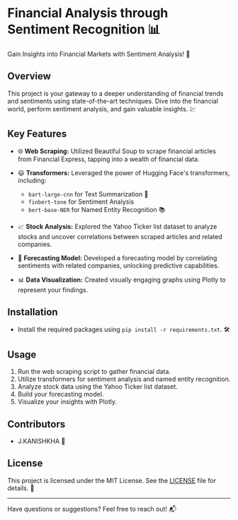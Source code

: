 # Financial Analysis through Sentiment Recognition 📊

Gain Insights into Financial Markets with Sentiment Analysis! 🚀

## Overview
This project is your gateway to a deeper understanding of financial trends and sentiments using state-of-the-art techniques. Dive into the financial world, perform sentiment analysis, and gain valuable insights. 💹

## Key Features
- 🌐 **Web Scraping:** Utilized Beautiful Soup to scrape financial articles from Financial Express, tapping into a wealth of financial data.

- 😃 **Transformers:** Leveraged the power of Hugging Face's transformers, including:
  - `bart-large-cnn` for Text Summarization 📰
  - `finbert-tone` for Sentiment Analysis
  - `bert-base-NER` for Named Entity Recognition 📚

- 📈 **Stock Analysis:** Explored the Yahoo Ticker list dataset to analyze stocks and uncover correlations between scraped articles and related companies.

- 🧠 **Forecasting Model:** Developed a forecasting model by correlating sentiments with related companies, unlocking predictive capabilities.

- 📊 **Data Visualization:** Created visually engaging graphs using Plotly to represent your findings.

## Installation
- Install the required packages using `pip install -r requirements.txt`. 🛠️

## Usage
1. Run the web scraping script to gather financial data.
2. Utilize transformers for sentiment analysis and named entity recognition.
3. Analyze stock data using the Yahoo Ticker list dataset.
4. Build your forecasting model.
5. Visualize your insights with Plotly.

## Contributors
- J.KANISHKHA 🙌

## License
This project is licensed under the MIT License. See the [LICENSE](LICENSE) file for details. 📜

---

Have questions or suggestions? Feel free to reach out! 📬
